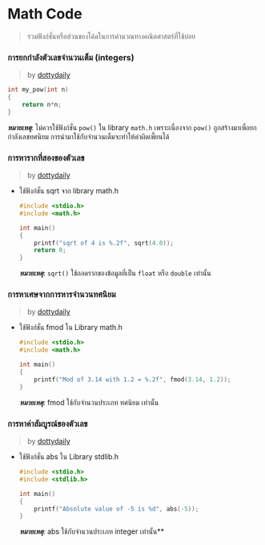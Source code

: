 # Math Code #
> รวมฟังก์ชั่นหรือส่วนของโค้ดในการคำนวณทางคณิตศาสตร์ที่ใช้บ่อย

### การยกกำลังตัวเลขจำนวนเต็ม (integers) ###
> by [dottydaily](https://github.com/dottydaily)

```c
int my_pow(int n)
{
    return n*n;
}
```

***หมายเหตุ***: ไม่ควรใช้ฟังก์ชั่น `pow()` ใน library `math.h` เพราะเนื่องจาก `pow()` ถูกสร้างมาเพื่อยกกำลังเลขทศนิยม การนำมาใช้กับจำนวนเต็มจะทำให้ค่าผิดเพี้ยนได้

### การหารากที่สองของตัวเลข ###
> by [dottydaily](https://github.com/dottydaily)

-   ใช้ฟังก์ชั่น sqrt จาก library math.h
    ```c
    #include <stdio.h>
    #include <math.h>

    int main()
    {
        printf("sqrt of 4 is %.2f", sqrt(4.0));
        return 0;
    }
    ```

    ***หมายเหตุ***: `sqrt()` ใช้ถอดรากของข้อมูลที่เป็น `float` หรือ `double` เท่านั้น


### การหาเศษจากการหารจำนวนทศนิยม ###
> by [dottydaily](https://github.com/dottydaily)

-   ใช้ฟังก์ชั่น fmod ใน Library math.h
    ```c
    #include <stdio.h>
    #include <math.h>

    int main()
    {
        printf("Mod of 3.14 with 1.2 = %.2f", fmod(3.14, 1.2));
    }
    ```

    ***หมายเหตุ***: fmod ใช้กับจำนวนประเภท ทศนิยม เท่านั้น

### การหาค่าสัมบูรณ์ของตัวเลข ###
> by [dottydaily](https://github.com/dottydaily)

-   ใช้ฟังก์ชั่น abs ใน Library stdlib.h
    ```c
    #include <stdio.h>
    #include <stdlib.h>

    int main()
    {
        printf("Absolute value of -5 is %d", abs(-5));
    }
    ```

    ***หมายเหตุ***: abs ใช้กับจำนวนประเภท integer เท่านั้น**
